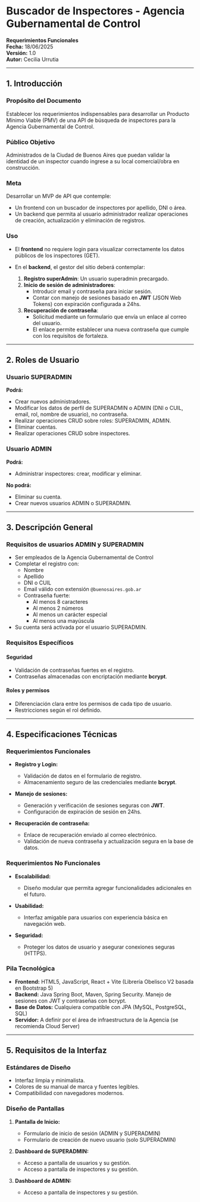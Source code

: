# Buscador de Inspectores - Agencia Gubernamental de Control

**Requerimientos Funcionales**  
**Fecha:** 18/06/2025  
**Versión:** 1.0  
**Autor:** Cecilia Urrutia

---

## 1. Introducción

### Propósito del Documento
Establecer los requerimientos indispensables para desarrollar un Producto Mínimo Viable (PMV) de una API de búsqueda de inspectores para la Agencia Gubernamental de Control.

### Público Objetivo
Administrados de la Ciudad de Buenos Aires que puedan validar la identidad de un inspector cuando ingrese a su local comercial/obra en construcción.

### Meta
Desarrollar un MVP de API que contemple:

- Un frontend con un buscador de inspectores por apellido, DNI o área.
- Un backend que permita al usuario administrador realizar operaciones de creación, actualización y eliminación de registros.

### Uso
- El **frontend** no requiere login para visualizar correctamente los datos públicos de los inspectores (GET).
- En el **backend**, el gestor del sitio deberá contemplar:

    1. **Registro superAdmin**: Un usuario superadmin precargado.
    2. **Inicio de sesión de administradores**:
        - Introducir email y contraseña para iniciar sesión.
        - Contar con manejo de sesiones basado en **JWT** (JSON Web Tokens) con expiración configurada a 24hs.
    3. **Recuperación de contraseña**:
        - Solicitud mediante un formulario que envía un enlace al correo del usuario.
        - El enlace permite establecer una nueva contraseña que cumple con los requisitos de fortaleza.

---

## 2. Roles de Usuario

### Usuario SUPERADMIN

**Podrá:**
- Crear nuevos administradores.
- Modificar los datos de perfil de SUPERADMIN o ADMIN (DNI o CUIL, email, rol, nombre de usuario), no contraseña.
- Realizar operaciones CRUD sobre roles: SUPERADMIN, ADMIN.
- Eliminar cuentas.
- Realizar operaciones CRUD sobre inspectores.

### Usuario ADMIN

**Podrá:**
- Administrar inspectores: crear, modificar y eliminar.

**No podrá:**
- Eliminar su cuenta.
- Crear nuevos usuarios ADMIN o SUPERADMIN.

---

## 3. Descripción General

### Requisitos de usuarios ADMIN y SUPERADMIN
- Ser empleados de la Agencia Gubernamental de Control
- Completar el registro con:
    - Nombre
    - Apellido
    - DNI o CUIL
    - Email válido con extensión `@buenosaires.gob.ar`
    - Contraseña fuerte:
        - Al menos 8 caracteres
        - Al menos 2 números
        - Al menos un carácter especial
        - Al menos una mayúscula
- Su cuenta será activada por el usuario SUPERADMIN.

### Requisitos Específicos

#### Seguridad
- Validación de contraseñas fuertes en el registro.
- Contraseñas almacenadas con encriptación mediante **bcrypt**.

#### Roles y permisos
- Diferenciación clara entre los permisos de cada tipo de usuario.
- Restricciones según el rol definido.

---

## 4. Especificaciones Técnicas

### Requerimientos Funcionales

- **Registro y Login:**
    - Validación de datos en el formulario de registro.
    - Almacenamiento seguro de las credenciales mediante **bcrypt**.

- **Manejo de sesiones:**
    - Generación y verificación de sesiones seguras con **JWT**.
    - Configuración de expiración de sesión en 24hs.

- **Recuperación de contraseña:**
    - Enlace de recuperación enviado al correo electrónico.
    - Validación de nueva contraseña y actualización segura en la base de datos.

### Requerimientos No Funcionales

- **Escalabilidad:**
    - Diseño modular que permita agregar funcionalidades adicionales en el futuro.

- **Usabilidad:**
    - Interfaz amigable para usuarios con experiencia básica en navegación web.

- **Seguridad:**
    - Proteger los datos de usuario y asegurar conexiones seguras (HTTPS).

### Pila Tecnológica

- **Frontend:** HTML5, JavaScript, React + Vite (Librería Obelisco V2 basada en Bootstrap 5)
- **Backend:** Java Spring Boot, Maven, Spring Security. Manejo de sesiones con JWT y contraseñas con bcrypt.
- **Base de Datos:** Cualquiera compatible con JPA (MySQL, PostgreSQL, SQL)
- **Servidor:** A definir por el área de infraestructura de la Agencia (se recomienda Cloud Server)

---

## 5. Requisitos de la Interfaz

### Estándares de Diseño
- Interfaz limpia y minimalista.
- Colores de su manual de marca y fuentes legibles.
- Compatibilidad con navegadores modernos.

### Diseño de Pantallas

1. **Pantalla de Inicio:**
    - Formulario de inicio de sesión (ADMIN y SUPERADMIN)
    - Formulario de creación de nuevo usuario (solo SUPERADMIN)

2. **Dashboard de SUPERADMIN:**
    - Acceso a pantalla de usuarios y su gestión.
    - Acceso a pantalla de inspectores y su gestión.

3. **Dashboard de ADMIN:**
    - Acceso a pantalla de inspectores y su gestión.
